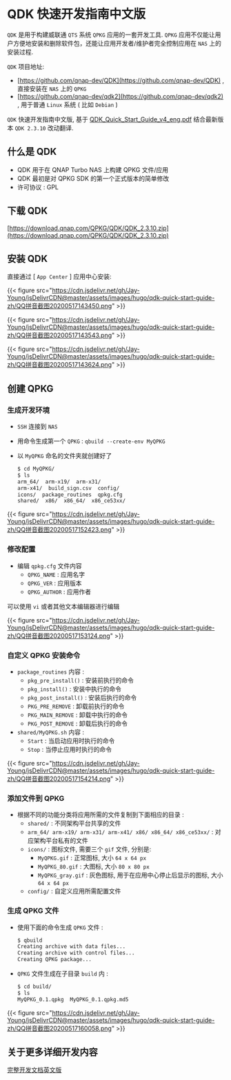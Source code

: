 # QDK 快速开发指南中文版


`QDK` 是用于构建威联通 `QTS` 系统 `QPKG` 应用的一套开发工具. `QPKG` 应用不仅能让用户方便地安装和删除软件包，还能让应用开发者/维护者完全控制应用在 `NAS` 上的安装过程.

<!--more-->

`QDK` 项目地址:

- [https://github.com/qnap-dev/QDK](https://github.com/qnap-dev/QDK) , 直接安装在 `NAS` 上的 `QPKG`
- [https://github.com/qnap-dev/qdk2](https://github.com/qnap-dev/qdk2) , 用于普通 `Linux` 系统 ( 比如 `Debian` )

`QDK` 快速开发指南中文版, 基于 [QDK_Quick_Start_Guide_v4_eng.pdf](https://cdn.jsdelivr.net/gh/Jay-Young/jsDelivrCDN@master/docs/hugo/qdk-quick-start-guide-zh/QDK_Quick_Start_Guide_v4_eng.pdf) 结合最新版本 `QDK 2.3.10` 改动翻译.

## 什么是 QDK

- QDK 用于在 QNAP Turbo NAS 上构建 QPKG 文件/应用
- QDK 最初是对 QPKG SDK 的第一个正式版本的简单修改
- 许可协议 : GPL

## 下载 QDK

[https://download.qnap.com/QPKG/QDK/QDK_2.3.10.zip](https://download.qnap.com/QPKG/QDK/QDK_2.3.10.zip)

## 安装 QDK

直接通过 [ `App Center` ] 应用中心安装:

{{< figure src="https://cdn.jsdelivr.net/gh/Jay-Young/jsDelivrCDN@master/assets/images/hugo/qdk-quick-start-guide-zh/QQ拼音截图20200517143450.png" >}}

{{< figure src="https://cdn.jsdelivr.net/gh/Jay-Young/jsDelivrCDN@master/assets/images/hugo/qdk-quick-start-guide-zh/QQ拼音截图20200517143543.png" >}}

{{< figure src="https://cdn.jsdelivr.net/gh/Jay-Young/jsDelivrCDN@master/assets/images/hugo/qdk-quick-start-guide-zh/QQ拼音截图20200517143624.png" >}}

## 创建 QPKG

### 生成开发环境

- `SSH` 连接到 `NAS`
- 用命令生成第一个 `QPKG` : `qbuild --create-env MyQPKG`
- 以 `MyQPKG` 命名的文件夹就创建好了

  ```bash
  $ cd MyQPKG/
  $ ls
  arm_64/  arm-x19/  arm-x31/
  arm-x41/  build_sign.csv  config/
  icons/  package_routines  qpkg.cfg
  shared/  x86/  x86_64/  x86_ce53xx/
  ```

{{< figure src="https://cdn.jsdelivr.net/gh/Jay-Young/jsDelivrCDN@master/assets/images/hugo/qdk-quick-start-guide-zh/QQ拼音截图20200517152423.png" >}}

### 修改配置

- 编辑 `qpkg.cfg` 文件内容
  - `QPKG_NAME` : 应用名字
  - `QPKG_VER` : 应用版本
  - `QPKG_AUTHOR` : 应用作者

可以使用 `vi` 或者其他文本编辑器进行编辑

{{< figure src="https://cdn.jsdelivr.net/gh/Jay-Young/jsDelivrCDN@master/assets/images/hugo/qdk-quick-start-guide-zh/QQ拼音截图20200517153124.png" >}}

### 自定义 QPKG 安装命令

- `package_routines` 内容 :
  - `pkg_pre_install()` : 安装前执行的命令
  - `pkg_install()` : 安装中执行的命令
  - `pkg_post_install()` : 安装后执行的命令
  - `PKG_PRE_REMOVE` : 卸载前执行的命令
  - `PKG_MAIN_REMOVE` : 卸载中执行的命令
  - `PKG_POST_REMOVE` : 卸载后执行的命令
- `shared/MyQPKG.sh` 内容 :
  - `Start` : 当启动应用时执行的命令
  - `Stop` : 当停止应用时执行的命令

{{< figure src="https://cdn.jsdelivr.net/gh/Jay-Young/jsDelivrCDN@master/assets/images/hugo/qdk-quick-start-guide-zh/QQ拼音截图20200517154214.png" >}}

### 添加文件到 QPKG

- 根据不同的功能分类将应用所需的文件复制到下面相应的目录 :
  - `shared/` : 不同架构平台共享的文件
  - `arm_64/ arm-x19/ arm-x31/ arm-x41/ x86/ x86_64/ x86_ce53xx/` : 对应架构平台私有的文件
  - `icons/` : 图标文件, 需要三个 `gif` 文件, 分别是:
    - `MyQPKG.gif` : 正常图标, 大小 `64 x 64 px`
    - `MyQPKG_80.gif` : 大图标, 大小 `80 x 80 px`
    - `MyQPKG_gray.gif` : 灰色图标, 用于在应用中心停止后显示的图标, 大小 `64 x 64 px`
  - `config/` : 自定义应用所需配置文件

### 生成 QPKG 文件

- 使用下面的命令生成 `QPKG` 文件 :

  ```bash
  $ qbuild
  Creating archive with data files...
  Creating archive with control files...
  Creating QPKG package...
  ```

- `QPKG` 文件生成在子目录 `build` 内 :

  ```bash
  $ cd build/
  $ ls
  MyQPKG_0.1.qpkg  MyQPKG_0.1.qpkg.md5
  ```

{{< figure src="https://cdn.jsdelivr.net/gh/Jay-Young/jsDelivrCDN@master/assets/images/hugo/qdk-quick-start-guide-zh/QQ拼音截图20200517160058.png" >}}

## 关于更多详细开发内容

[完整开发文档英文版](https://cdn.jsdelivr.net/gh/Jay-Young/jsDelivrCDN@master/docs/hugo/qdk-quick-start-guide-zh/QDK_2.0.pdf)

